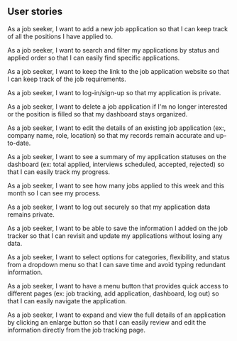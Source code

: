 ## User stories
As a job seeker, I want to add a new job application so that I can keep track of all the positions I have applied to.

As a job seeker, I want to search and filter my applications by status and applied order so that I can easily find specific applications.

As a job seeker, I want to keep the link to the job application website so that I can keep track of the job requirements.

As a job seeker, I want to log-in/sign-up so that my application is private.

As a job seeker, I want to delete a job application if I'm no longer interested or the position is filled so that my dashboard stays organized.

As a job seeker, I want to edit the details of an existing job application (ex:, company name, role, location) so that my records remain accurate and up-to-date.

As a job seeker, I want to see a summary of my application statuses on the dashboard (ex: total applied, interviews scheduled, accepted, rejected) so that I can easily track my progress.

As a job seeker, I want to see how many jobs applied to this week and this month so I can see my process.

As a job seeker, I want to log out securely so that my application data remains private.

As a job seeker, I want to be able to save the information I added on the job tracker so that I can revisit and update my applications without losing any data.

As a job seeker, I want to select options for categories, flexibility, and status from a dropdown menu so that I can save time and avoid typing redundant information.

As a job seeker, I want to have a menu button that provides quick access to different pages (ex: job tracking, add application, dashboard, log out) so that I can easily navigate the application.

As a job seeker, I want to expand and view the full details of an application by clicking an enlarge button so that I can easily review and edit the information directly from the job tracking page.

